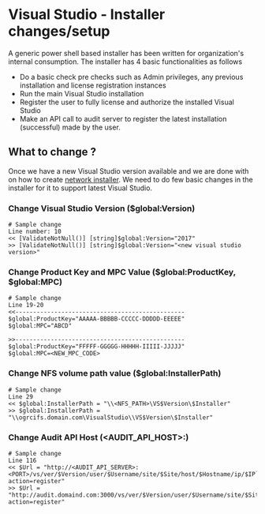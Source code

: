 # Visual Studio - Installer changes/setup
A generic power shell based installer has been written for organization's internal consumption. The installer has 4 basic functionalities as follows
* Do a basic check pre checks such as Admin privileges, any previous installation and license registration instances
* Run the main Visual Studio installation
* Register the user to fully license and authorize the installed Visual Studio
* Make an API call to audit server to register the latest installation (successful) made by the user.

## What to change ?
Once we have a new Visual Studio version available and we are done with on how to create [network installer](Create_network_installer.md). We need to do few basic changes in the installer for it to support latest Visual Studio.

### Change Visual Studio Version ($global:Version)
```
# Sample change
Line number: 10 
<< [ValidateNotNull()] [string]$global:Version="2017"
>> [ValidateNotNull()] [string]$global:Version="<new visual studio version>"
```

### Change Product Key and MPC Value ($global:ProductKey, $global:MPC)
```
# Sample change
Line 19-20 
<<------------------------------------------------
$global:ProductKey="AAAAA-BBBBB-CCCCC-DDDDD-EEEEE"
$global:MPC="ABCD"

>>------------------------------------------------
$global:ProductKey="FFFFF-GGGGG-HHHHH-IIIII-JJJJJ"
$global:MPC=<NEW_MPC_CODE>
```
### Change  NFS volume path value ($global:InstallerPath)
```
# Sample change
Line 29
<< $global:InstallerPath = "\\<NFS_PATH>\VS$Version\$Installer"
>> $global:InstallerPath = "\\ogrcifs.domain.com\VisualStudio\\VS$Version\$Installer"
```

### Change  Audit API Host (<AUDIT_API_HOST>:<PORT>)
```
# Sample change
Line 116
<< $Url = "http://<AUDIT_API_SERVER>:<PORT>/vs/ver/$Version/user/$Username/site/$Site/host/$Hostname/ip/$IP`?action=register"
>> $Url = "http://audit.domaind.com:3000/vs/ver/$Version/user/$Username/site/$Site/host/$Hostname/ip/$IP`?action=register"
```
